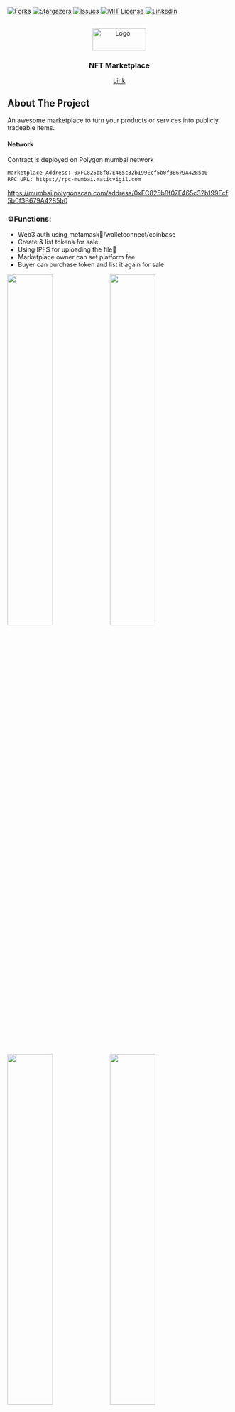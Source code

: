 <!-- PROJECT SHIELDS -->

[![Forks][forks-shield]][forks-url]
[![Stargazers][stars-shield]][stars-url]
[![Issues][issues-shield]][issues-url]
[![MIT License][license-shield]][license-url]
[![LinkedIn][linkedin-shield]][linkedin-url]

<!-- PROJECT LOGO -->

<br />
<div align="center">
  <a href="#">
    <img src="https://firebasestorage.googleapis.com/v0/b/virtualground-meta.appspot.com/o/nft%2Fnft.png?alt=media&token=58741d5d-9f34-4884-a30e-3cb24c0f2028" alt="Logo" width="120" height="50">
  </a>

  <h3 align="center">NFT Marketplace</h3>
  <a href="https://marketplace-46f99.web.app/">Link</a>

</div>

<!-- ABOUT THE PROJECT -->

## About The Project

<p align="left">
    An awesome marketplace to turn your products or services into publicly tradeable items.
</p>

#### Network

Contract is deployed on Polygon mumbai network

```sh
Marketplace Address: 0xFC825b8f07E465c32b199Ecf5b0f3B679A4285b0
RPC URL: https://rpc-mumbai.maticvigil.com
```

https://mumbai.polygonscan.com/address/0xFC825b8f07E465c32b199Ecf5b0f3B679A4285b0

### ⚙️Functions:

- Web3 auth using metamask🦊/walletconnect/coinbase
- Create & list tokens for sale
- Using IPFS for uploading the file📁
- Marketplace owner can set platform fee
- Buyer can purchase token and list it again for sale

<img src="images/Prev1.png" width="45%"></img>
<img src="images/Prev2.png" width="45%"></img>
<img src="images/Prev3.png" width="45%"></img>
<img src="images/Prev4.png" width="45%"></img>

<p align="right">(<a href="#top">back to top</a>)</p>

### Built With

- [Next.js](https://nextjs.org/)
- [Material UI](https://mui.com/)
- [Hardhat](https://hardhat.org/)
- [Solidity](https://docs.soliditylang.org/)

<p align="right">(<a href="#top">back to top</a>)</p>

### Installation

Below are instructions to get started

1. Clone the repo
   ```sh
   git clone https://github.com/ac12644/NFT-Marketplace.git
   ```
2. Install packages
   ```sh
   yarn
   ```
3. Add environment variables, also you will require dedicated subdomain for IPFS from infura
   ```sh
   PRIVATE_KEY=
   MUMBAI_URL= https://rpc-mumbai.maticvigil.com/
   INFURA_IPFS_ID=
   INFURA_IPFS_SECRET=
   INFURA_IPFS_DOMAIN=
   ```
4. Deploy smart contract
   ```sh
   npx hardhat run scripts/deploy.js --network mumbai
   ```
5. Run application
   ```sh
   yarn run dev
   ```

### Specification

#### Solidity Functions

1. Mint token and list on marketplace

```solidity
  function createToken(string memory tokenURI, uint256 price)
    public
    payable
    returns (uint256)
  {
    _tokenIds.increment();
    uint256 newTokenId = _tokenIds.current();

    _mint(msg.sender, newTokenId);
    _setTokenURI(newTokenId, tokenURI);
    createMarketItem(newTokenId, price);
    return newTokenId;
  }

  function createMarketItem(uint256 tokenId, uint256 price) private {
    require(price > 0, 'Price must be at least 1 wei');
    require(msg.value == listingPrice, 'Price must be equal to listing price');

    idToMarketItem[tokenId] = MarketItem(
      tokenId,
      payable(msg.sender),
      payable(address(this)),
      price,
      false
    );

    _transfer(msg.sender, address(this), tokenId);
    emit MarketItemCreated(tokenId, msg.sender, address(this), price, false);
  }
```

2. Creates the sale of a marketplace item and transfers ownership of the item, as well as funds between parties

```solidity
function createMarketSale(uint256 tokenId) public payable {
    uint256 price = idToMarketItem[tokenId].price;
    address seller = idToMarketItem[tokenId].seller;
    require(
      msg.value == price,
      'Please submit the asking price in order to complete the purchase'
    );
    idToMarketItem[tokenId].owner = payable(msg.sender);
    idToMarketItem[tokenId].sold = true;
    idToMarketItem[tokenId].seller = payable(address(0));
    _itemsSold.increment();
    _transfer(address(this), msg.sender, tokenId);
    payable(owner).transfer(listingPrice);
    payable(seller).transfer(msg.value);
  }
```

3. Returns unsold items listed on marketplace

```solidity
function fetchMarketItems() public view returns (MarketItem[] memory) {
    uint256 itemCount = _tokenIds.current();
    uint256 unsoldItemCount = _tokenIds.current() - _itemsSold.current();
    uint256 currentIndex = 0;

    MarketItem[] memory items = new MarketItem[](unsoldItemCount);
    for (uint256 i = 0; i < itemCount; i++) {
      if (idToMarketItem[i + 1].owner == address(this)) {
        uint256 currentId = i + 1;
        MarketItem storage currentItem = idToMarketItem[currentId];
        items[currentIndex] = currentItem;
        currentIndex += 1;
      }
    }
    return items;
  }
```

3. Resell purchased token

```solidity
  function resellToken(uint256 tokenId, uint256 price) public payable {
    require(
      idToMarketItem[tokenId].owner == msg.sender,
      'Only item owner can perform this operation'
    );
    require(msg.value == listingPrice, 'Price must be equal to listing price');
    idToMarketItem[tokenId].sold = false;
    idToMarketItem[tokenId].price = price;
    idToMarketItem[tokenId].seller = payable(msg.sender);
    idToMarketItem[tokenId].owner = payable(address(this));
    _itemsSold.decrement();

    _transfer(msg.sender, address(this), tokenId);
  }

```

4. Returns only item purchased by user

```solidity
function fetchMyNFTs() public view returns (MarketItem[] memory) {
    uint256 totalItemCount = _tokenIds.current();
    uint256 itemCount = 0;
    uint256 currentIndex = 0;

    for (uint256 i = 0; i < totalItemCount; i++) {
      if (idToMarketItem[i + 1].owner == msg.sender) {
        itemCount += 1;
      }
    }

    MarketItem[] memory items = new MarketItem[](itemCount);
    for (uint256 i = 0; i < totalItemCount; i++) {
      if (idToMarketItem[i + 1].owner == msg.sender) {
        uint256 currentId = i + 1;
        MarketItem storage currentItem = idToMarketItem[currentId];
        items[currentIndex] = currentItem;
        currentIndex += 1;
      }
    }
    return items;
  }
```

5. Returns only item user has listed on marketplace

```solidity
function fetchItemsListed() public view returns (MarketItem[] memory) {
    uint256 totalItemCount = _tokenIds.current();
    uint256 itemCount = 0;
    uint256 currentIndex = 0;

    for (uint256 i = 0; i < totalItemCount; i++) {
      if (idToMarketItem[i + 1].seller == msg.sender) {
        itemCount += 1;
      }
    }

    MarketItem[] memory items = new MarketItem[](itemCount);
    for (uint256 i = 0; i < totalItemCount; i++) {
      if (idToMarketItem[i + 1].seller == msg.sender) {
        uint256 currentId = i + 1;
        MarketItem storage currentItem = idToMarketItem[currentId];
        items[currentIndex] = currentItem;
        currentIndex += 1;
      }
    }
    return items;
  }
```

6. Give access to marketplace owner to update listing fees for users

```solidity
function updateListingPrice(uint256 _listingPrice) public payable {
    require(
      owner == msg.sender,
      'Only marketplace owner can update listing price.'
    );
    listingPrice = _listingPrice;
  }
```

7. Get the listing price of the contract

```solidity
function getListingPrice() public view returns (uint256) {
    return listingPrice;
  }
```

#### Javascript functions

1. INFURA IPFS uploader

```javascript
const auth =
  'Basic ' + Buffer.from(projectId + ':' + projectSecret).toString('base64');

const client = create({
  host: 'ipfs.infura.io',
  port: 5001,
  protocol: 'https',
  headers: {
    authorization: auth,
  },
});

async function onChange(e) {
  const file = e.target.files[0];
  try {
    const added = await client.add(file, {
      progress: (prog) => console.log(`received: ${prog}`),
    });
    const url = `${infuraDomain}/ipfs/${added.path}`; //DEDICATED SUBDOMAIN FROM INFURA
    console.log(url);
  } catch (error) {
    console.log('Error uploading file: ', error);
  }
}
```

2. Create NFT and put on sale

```javascript
  async function createSale(url) {
      const web3Modal = new Web3Modal({
        network: 'mainnet',
        cacheProvider: true,
      });
      const connection = await web3Modal.connect();
      const provider = new ethers.providers.Web3Provider(connection);
      const signer = provider.getSigner();

      const price = web3.utils.toWei(formik.values.price, 'ether');
      let contract = new ethers.Contract(
        marketAddress,
        Marketplace.abi,
        signer,
      );
      let listingPrice = await contract.getListingPrice();
      listingPrice = listingPrice.toString();
      let transaction = await contract.createToken(url, price, {
        value: listingPrice,
      });
      try {
        await transaction.wait();
        console.log(transaction.transactionHash);
      } catch (error) {
        alert('Error in creating NFT! Please try again.');

      }

  async function createMarket() {
    const { name, description, price, address } = formik.values;
    if (!name || !description || !price || !fileUrl) return;
    /* first, upload to IPFS */
    const data = JSON.stringify({
      name,
      description,
      address,
      image: fileUrl,
    });
    try {
      const added = await client.add(data);
      const url = `${infuraDomain}/ipfs/${added.path}`;
      createSale(url);
    } catch (error) {
      console.log('Error uploading file: ', error);
    }
  }


```

3. Get listed NFTs

```javascript
async function loadNFTs() {
  const provider = new ethers.providers.JsonRpcProvider(
    'https://rpc-mumbai.maticvigil.com',
  );
  const marketContract = new ethers.Contract(
    marketAddress,
    Marketplace.abi,
    provider,
  );
  const data = await marketContract.fetchMarketItems();

  const items = await Promise.all(
    data.map(async (i) => {
      const tokenUri = await marketContract.tokenURI(i.tokenId);
      const meta = await axios.get(tokenUri);
      let price = ethers.utils.formatUnits(i.price.toString(), 'ether');
      let item = {
        price,
        tokenId: i.tokenId.toNumber(),
        seller: i.seller,
        owner: i.owner,
        image: meta.data.image,
        name: meta.data.name,
        description: meta.data.description,
        address: meta.data.address,
      };
      return item;
    }),
  );
  {
    console.log('items: ', items);
  }
}
```

4. Purchase NFT

```javascript
async function buyNft(nft) {
  /* needs the user to sign the transaction, so will use Web3Provider and sign it */
  const web3Modal = new Web3Modal();
  const connection = await web3Modal.connect();
  const provider = new ethers.providers.Web3Provider(connection);
  const signer = provider.getSigner();
  const marketContract = new ethers.Contract(
    marketAddress,
    Marketplace.abi,
    signer,
  );
  /* user will be prompted to pay the asking proces to complete the transaction */
  const price = ethers.utils.parseUnits(nft.price.toString(), 'ether');
  const transaction = await marketContract.createMarketSale(nft.tokenId, {
    value: price,
  });
  await transaction.wait();
  loadNFTs();
}
```

5. Get owned NFTs

```javascript
async function loadNFTs() {
  const web3Modal = new Web3Modal({
    network: 'mainnet',
    cacheProvider: true,
  });
  const connection = await web3Modal.connect();
  const provider = new ethers.providers.Web3Provider(connection);
  const signer = provider.getSigner();
  const marketContract = new ethers.Contract(
    marketAddress,
    Marketplace.abi,
    signer,
  );
  const data = await marketContract.fetchMyNFTs();
  const items = await Promise.all(
    data.map(async (i) => {
      const tokenURI = await marketContract.tokenURI(i.tokenId);
      const meta = await axios.get(tokenURI);
      let price = ethers.utils.formatUnits(i.price.toString(), 'ether');
      let item = {
        price,
        tokenId: i.tokenId.toNumber(),
        seller: i.seller,
        owner: i.owner,
        image: meta.data.image,
        tokenURI,
      };
      return item;
    }),
  );
}
```

<!-- CONTRIBUTING -->

## Contributing

Contributions are what make the open source community such an amazing place to learn, inspire, and create. Any contributions you make are **greatly appreciated**.

If you have a suggestion that would make this better, please fork the repo and create a pull request. You can also simply open an issue with the tag "enhancement".
Don't forget to give the project a star! Thanks again!

1. Fork the Project
2. Create your Feature Branch (`git checkout -b feature/AmazingFeature`)
3. Commit your Changes (`git commit -m 'Add some AmazingFeature'`)
4. Push to the Branch (`git push origin feature/AmazingFeature`)
5. Open a Pull Request

<p align="right">(<a href="#top">back to top</a>)</p>
 
 
<!-- LICENSE -->
## License

Distributed under the MIT License. See `LICENSE.txt` for more information.

<p align="right">(<a href="#top">back to top</a>)</p>

<!-- MARKDOWN LINKS & IMAGES -->

[forks-shield]: https://img.shields.io/github/forks/ac12644/NFT-Marketplace?style=for-the-badge
[forks-url]: https://github.com/ac12644/NFT-Marketplace/network/members
[stars-shield]: https://img.shields.io/github/stars/ac12644/NFT-Marketplace?style=for-the-badge
[stars-url]: https://github.com/ac12644/NFT-Marketplace/stargazers
[issues-shield]: https://img.shields.io/github/issues/ac12644/NFT-Marketplace?style=for-the-badge
[issues-url]: https://github.com/ac12644/NFT-Marketplace/issues
[license-shield]: https://img.shields.io/github/license/ac12644/NFT-Marketplace?style=for-the-badge
[license-url]: https://github.com/ac12644/NFT-Marketplace/blob/master/LICENSE.txt
[linkedin-shield]: https://img.shields.io/badge/-LinkedIn-black.svg?style=for-the-badge&logo=linkedin&colorB=555
[linkedin-url]: https://www.linkedin.com/in/ac12644/

